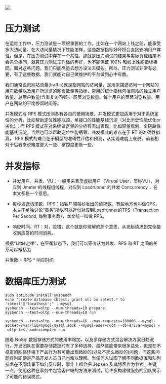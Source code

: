 [![](https://i.postimg.cc/WzXsh0MX/image.png)](https://github.com/wx-chevalier/Backend-Series)

# 压力测试

在运维工作中，压力测试是一项很重要的工作。比如在一个网站上线之前，能承受多大访问量、在大访问量情况下性能怎样，这些数据指标好坏将会直接影响用户体验。但是，在压力测试中存在一个共性，那就是压力测试的结果与实际负载结果不会完全相同，就算压力测试工作做的再好，也不能保证 100% 和线上性能指标相同。面对这些问题，我们只能尽量去想方设法去模拟。所以，压力测试非常有必要，有了这些数据，我们就能对自己做维护的平台做到心中有数。

我们通常说的网站流量(traffic)就是指网站的访问量，是用来描述访问一个网站的用户数量以及用户所浏览的网页数量等指标，常用的统计指标包括网站的独立用户数量、总用户数量(含重复访问者)、网页浏览数量、每个用户的页面浏览数量、用户在网站的平均停留时间等。

并发模式与 RPS 模式压测各有各自的使用场景，并发模式更加适用于对于系统定性的分析，比如帮助定位性能瓶颈，单接口的性能基线沉淀（对比历史性能优化or劣化）；而 RPS 模式在对系统做定量的分析有杰出表现，比如容量规划、全链路性能基线沉淀，当然也可以帮助定位性能瓶颈。并发模式的难点在于 RT 的准确性拟真， RPS 模式的难点在于模型的准确性评估和预测，从实现难度上来说，前者相对于后者来说难度更大一些、掌控度更低一些。

# 并发指标

- 并发用户、并发、VU：一般用来表示虚拟用户（Virutal User，简称VU），对应到 Jmeter 的线程组线程，对应到 Loadrunner 的并发 Concurrency ，在本文都是一个意思。

- 每秒发送请求数、RPS：指客户端每秒发出的请求数，有些地方也叫做QPS，本文不单独讨论“事务”所以可以近似对应到Loadrunner的TPS（Transaction Per Second, 每秒事务数），本文统一叫做 RPS。

- 响应时间、RT：对，没错，这个就是你理解的那个意思，从发起请求到完全接收到应答的时间消耗。

根据“Little定律”，在平衡状态下，我们可以等价认为并发、RPS 和 RT 之间的关系可以概括为

并发数 = RPS * 响应时间

# 数据库压力测试

```
sudo aptitude install sysbench
echo "create database sbtest; grant all on sbtest.* to 'sbtest'@'localhost';" | mysql
sysbench --test=oltp --num-threads=10 prepare
sysbench --test=oltp --num-threads=10 run

sysbench --test=oltp --num-threads=16 --max-requests=100000 --mysql-socket=/var/lib/mysql/mysql.sock --mysql-user=root --db-driver=mysql --oltp-test-mode=complex run
```

随着 NoSql 数据存储方式的使用率增加，以及多存储方式混合解决方案日趋流行，开发团队在需要存储数据时有了多种选择。虽然这能带来很多益处，但是在不稳定的网络环境下产品行为有可能出现微妙的(以及不那么微妙的)问题，而这些问题有时即便是产品开发人员自己也难以理解。当任何人试图了解不同数据库和队列技术在不同场景下如何反应时，事实上都会把 Jepsen 及其博客作为参考。关键一点，使用这种在事务中包含客户端的方法来测试，给许多构建微服务的团队揭示了可能的错误模式。
